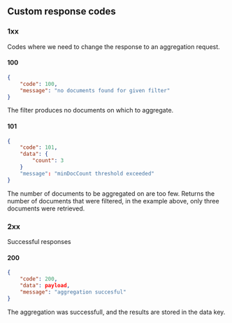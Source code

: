 ## Custom response codes

### 1xx

Codes where we need to change the response to an aggregation request.

#### 100

```json
{
    "code": 100,
    "message": "no documents found for given filter"
}
```

The filter produces no documents on which to aggregate.

#### 101

```json
{ 
    "code": 101, 
    "data": {
        "count": 3
    }
    "message": "minDocCount threshold exceeded" 
}
```

The number of documents to be aggregated on are too few. Returns the number of
documents that were filtered, in the example above, only three documents were
retrieved.

### 2xx

Successful responses

#### 200

```json
{
    "code": 200,
    "data": payload,
    "message": "aggregation succesful"
}
```

The aggregation was successfull, and the results are stored in the data key.
